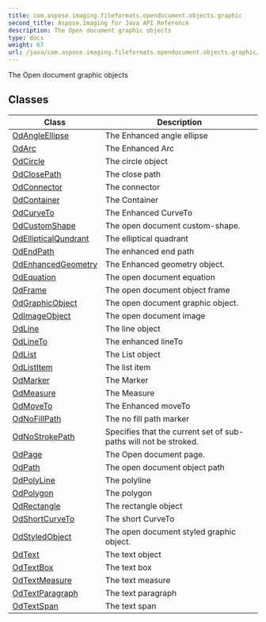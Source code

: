 ```yaml
---
title: com.aspose.imaging.fileformats.opendocument.objects.graphic
second_title: Aspose.Imaging for Java API Reference
description: The Open document graphic objects
type: docs
weight: 67
url: /java/com.aspose.imaging.fileformats.opendocument.objects.graphic/
---
```


The Open document graphic objects


## Classes

| Class | Description |
| --- | --- |
| [OdAngleEllipse](../com.aspose.imaging.fileformats.opendocument.objects.graphic/odangleellipse) | The Enhanced angle ellipse |
| [OdArc](../com.aspose.imaging.fileformats.opendocument.objects.graphic/odarc) | The Enhanced Arc |
| [OdCircle](../com.aspose.imaging.fileformats.opendocument.objects.graphic/odcircle) | The circle object |
| [OdClosePath](../com.aspose.imaging.fileformats.opendocument.objects.graphic/odclosepath) | The close path |
| [OdConnector](../com.aspose.imaging.fileformats.opendocument.objects.graphic/odconnector) | The connector |
| [OdContainer](../com.aspose.imaging.fileformats.opendocument.objects.graphic/odcontainer) | The Container |
| [OdCurveTo](../com.aspose.imaging.fileformats.opendocument.objects.graphic/odcurveto) | The Enhanced CurveTo |
| [OdCustomShape](../com.aspose.imaging.fileformats.opendocument.objects.graphic/odcustomshape) | The open document custom-shape. |
| [OdEllipticalQundrant](../com.aspose.imaging.fileformats.opendocument.objects.graphic/odellipticalqundrant) | The elliptical quadrant |
| [OdEndPath](../com.aspose.imaging.fileformats.opendocument.objects.graphic/odendpath) | The enhanced end path |
| [OdEnhancedGeometry](../com.aspose.imaging.fileformats.opendocument.objects.graphic/odenhancedgeometry) | The Enhanced geometry object. |
| [OdEquation](../com.aspose.imaging.fileformats.opendocument.objects.graphic/odequation) | The open document equation |
| [OdFrame](../com.aspose.imaging.fileformats.opendocument.objects.graphic/odframe) | The open document object frame |
| [OdGraphicObject](../com.aspose.imaging.fileformats.opendocument.objects.graphic/odgraphicobject) | The open document graphic object. |
| [OdImageObject](../com.aspose.imaging.fileformats.opendocument.objects.graphic/odimageobject) | The open document image |
| [OdLine](../com.aspose.imaging.fileformats.opendocument.objects.graphic/odline) | The line object |
| [OdLineTo](../com.aspose.imaging.fileformats.opendocument.objects.graphic/odlineto) | The enhanced lineTo |
| [OdList](../com.aspose.imaging.fileformats.opendocument.objects.graphic/odlist) | The List object |
| [OdListItem](../com.aspose.imaging.fileformats.opendocument.objects.graphic/odlistitem) | The list item |
| [OdMarker](../com.aspose.imaging.fileformats.opendocument.objects.graphic/odmarker) | The Marker |
| [OdMeasure](../com.aspose.imaging.fileformats.opendocument.objects.graphic/odmeasure) | The Measure |
| [OdMoveTo](../com.aspose.imaging.fileformats.opendocument.objects.graphic/odmoveto) | The Enhanced moveTo |
| [OdNoFillPath](../com.aspose.imaging.fileformats.opendocument.objects.graphic/odnofillpath) | The no fill path marker |
| [OdNoStrokePath](../com.aspose.imaging.fileformats.opendocument.objects.graphic/odnostrokepath) | Specifies that the current set of sub-paths will not be stroked. |
| [OdPage](../com.aspose.imaging.fileformats.opendocument.objects.graphic/odpage) | The Open document page. |
| [OdPath](../com.aspose.imaging.fileformats.opendocument.objects.graphic/odpath) | The open document object path |
| [OdPolyLine](../com.aspose.imaging.fileformats.opendocument.objects.graphic/odpolyline) | The polyline |
| [OdPolygon](../com.aspose.imaging.fileformats.opendocument.objects.graphic/odpolygon) | The polygon |
| [OdRectangle](../com.aspose.imaging.fileformats.opendocument.objects.graphic/odrectangle) | The rectangle object |
| [OdShortCurveTo](../com.aspose.imaging.fileformats.opendocument.objects.graphic/odshortcurveto) | The short CurveTo |
| [OdStyledObject](../com.aspose.imaging.fileformats.opendocument.objects.graphic/odstyledobject) | The open document styled graphic object. |
| [OdText](../com.aspose.imaging.fileformats.opendocument.objects.graphic/odtext) | The text object |
| [OdTextBox](../com.aspose.imaging.fileformats.opendocument.objects.graphic/odtextbox) | The text box |
| [OdTextMeasure](../com.aspose.imaging.fileformats.opendocument.objects.graphic/odtextmeasure) | The text measure |
| [OdTextParagraph](../com.aspose.imaging.fileformats.opendocument.objects.graphic/odtextparagraph) | The text paragraph |
| [OdTextSpan](../com.aspose.imaging.fileformats.opendocument.objects.graphic/odtextspan) | The text span |
